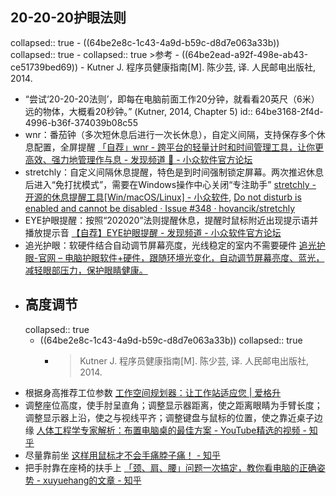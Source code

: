 ## 20-20-20护眼法则
collapsed:: true
	- ((64be2e8c-1c43-4a9d-b59c-d8d7e063a33b))
	  collapsed:: true
		- collapsed:: true
		  >参考
			- ((64be2ead-a92f-498e-ab43-ce51739bed69))
			- Kutner J. 程序员健康指南[M]. 陈少芸, 译. 人民邮电出版社, 2014.
- “尝试‘20-20-20法则’，即每在电脑前面工作20分钟，就看看20英尺（6米）远的物体，大概看20秒钟。” (Kutner, 2014, Chapter 5)
  id:: 64be3168-2f4d-4996-b36f-374039b08c55
- wnr：番茄钟（多次短休息后进行一次长休息），自定义间隔，支持保存多个休息配置，全屏提醒 [「自荐」wnr - 跨平台的轻量计时和时间管理工具，让你更高效、强力地管理作与息 - 发现频道 🔎 - 小众软件官方论坛](https://meta.appinn.net/t/topic/14979)
- stretchly：自定义间隔休息提醒，特色是到时间强制锁定屏幕。两次推迟休息后进入“免打扰模式”，需要在Windows操作中心关闭“专注助手” [stretchly - 开源的休息提醒工具[Win/macOS/Linux] - 小众软件](https://www.appinn.com/stretchly/), [Do not disturb is enabled and cannot be disabled · Issue #348 · hovancik/stretchly](https://github.com/hovancik/stretchly/issues/348)
- EYE护眼提醒：按照“202020”法则提醒休息，提醒时鼠标附近出现提示语并播放提示音 [【自荐】EYE护眼提醒 - 发现频道 - 小众软件官方论坛](https://meta.appinn.net/t/topic/32820)
- 追光护眼：软硬件结合自动调节屏幕亮度，光线稳定的室内不需要硬件 [追光护眼-官网 – 电脑护眼软件+硬件，跟随环境光变化，自动调节屏幕亮度、蓝光，减轻眼部压力，保护眼睛健康。](http://www.xabyb.com/)
- ## 高度调节
  collapsed:: true
	- ((64be2e8c-1c43-4a9d-b59c-d8d7e063a33b))
	  collapsed:: true
		- >Kutner J. 程序员健康指南[M]. 陈少芸, 译. 人民邮电出版社, 2014.
- 根据身高推荐工位参数 [工作空间规划器：让工作站适应您 | 爱格升](https://www.ergotron.com/zh-cn/%E5%B7%A5%E5%85%B7/%E5%B7%A5%E4%BD%9C%E7%A9%BA%E9%97%B4%E8%A7%84%E5%88%92%E5%99%A8?utm_source=cn.ticktick.task&utm_medium=social&utm_oi=903663640190803968)
- 调整座位高度，使手肘呈直角；调整显示器距离，使之距离眼睛为手臂长度；调整显示器上沿，使之与视线平齐；调整键盘与鼠标的位置，使之靠近桌子边缘 [人体工程学专家解析：布置电脑桌的最佳方案 - YouTube精选的视频 - 知乎](https://www.zhihu.com/zvideo/1409994830345400320)
- 尽量靠前坐 [这样用鼠标才不会手痛脖子痛！ - 知乎](https://www.zhihu.com/zvideo/1422525739715002368)
- 把手肘靠在座椅的扶手上 [「颈、肩、腰」问题一次搞定，教你看电脑的正确姿势 - xuyuehang的文章 - 知乎](https://zhuanlan.zhihu.com/p/22396058)